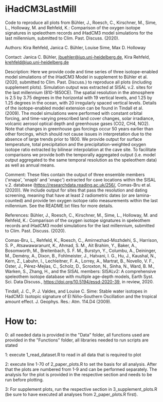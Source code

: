 # iHadCM3LastMill

Code to reproduce all plots from Bühler, J., Roesch, C., Kirschner, M., Sime, L., Holloway, M. and Rehfeld, K.: Comparison of the oxygen isotope signatures in speleothem records and iHadCM3 model simulations for the last millennium, submitted to Clim. Past. Discuss. (2020).

Authors:
Kira Rehfeld, Janica C. Bühler, Louise Sime, Max D. Holloway

Contact:  Janica C. Bühler, jbuehler@iup.uni-heidelberg.de, 
          Kira Rehfeld, krehfeld@iup.uni-heidelberg.de

Description:
Here we provide code and time series of three isotope-enabled model simulations of the iHadCM3 Model in supplement to Bühler et al. (2020, submitted to Clim. Past. Discuss.) to reproduce all plots (including supplement plots). Simulation output was extracted at SISAL v.2. sites for the last millennium (810-1850CE). The spatial resolution in the atmosphere is 2.5 by 3.75 degrees in the horizontal with 19 vertical levels, and 1.25 by 1.25 degrees in the ocean, with 20 irregularly spaced vertical levels. Details of the isotope-enabled model extension can be found in Tindall et al. (2009). The model simulations were performed with constant orbital forcing, and time-varying prescribed land cover changes, solar irradiance, volcanic aerosol optical depth and greenhouse gases (CO2, CH4, NO2). Note that changes in greenhouse gas forcings occur 50 years earlier than other forcings, which should not cause issues in interpretation due to the absence of large trends prior to 1800. We provide output for surface temperature, total precipitation and the precipitation-weighted oxygen isotope ratio extracted by bilinear interpolation at the cave site. To facilitate comparisons we provide both the temporally aggregated output (i.e. model output aggregated to the same temporal resolution as the speleothem data) as well as annual means. 

Comment:
These files contain the output of three ensemble members ('xnapa', 'xnapb' and 'xnapc') extracted for cave locations within the SISAL v.2. database (https://researchdata.reading.ac.uk/256/, Comas-Bru et al. (2020)). We include output for sites that pass the resolution and dating screening, meaning that have at least 2 radiometric dates (or are lamina-counted) and provide ten oxygen isotope ratio measurements within the last millennium. See the README.txt files for more details. 


References:
Bühler, J., Roesch, C., Kirschner, M., Sime, L., Holloway, M. and Rehfeld, K.: Comparison of the oxygen isotope signatures in speleothem records and iHadCM3 model simulations for the last millennium, submitted to Clim. Past. Discuss. (2020).

Comas-Bru, L., Rehfeld, K., Roesch, C., Amirnezhad-Mozhdehi, S., Harrison, S. P., Atsawawaranunt, K., Ahmad, S. M., Ait Brahim, Y., Baker, A., Bosomworth, M., Breitenbach, S. F. M., Burstyn, Y., Columbu, A., Deininger, M., Demény, A., Dixon, B., Fohlmeister, J., Hatvani, I. G., Hu, J., Kaushal, N., Kern, Z., Labuhn, I., Lechleitner, F. A., Lorrey, A., Martrat, B., Novello, V. F., Oster, J., Pérez-Mejías, C., Scholz, D., Scroxton, N., Sinha, N., Ward, B. M., Warken, S., Zhang, H., and the SISAL members: SISALv2: A comprehensive speleothem isotope database with multiple age-depth models, Earth Syst. Sci. Data Discuss., https://doi.org/10.5194/essd-2020-39, in review, 2020. 

Tindall, J. C., P. J. Valdes, and Louise C. Sime: Stable water isotopes in HadCM3: Isotopic signature of El Niño–Southern Oscillation and the tropical amount effect. J. Geophys. Res.: Atm. 114.D4 (2009).

# How to:

0:  all needed data is provided in the "Data" folder, all functions used are provided in the "Functions" folder, all libraries needed to run scripts are stated 
    
1: execute 1_read_dataset.R to read in all data that is required to plot

2: execute line 1-70 of 2_paper_plots.R to set the basis for all analysis. After that the plots are numbered from 1-9 and can be performed separately. The analysis for the plot is provided in the respective section and needs to be run before plotting. 

3: For supplement plots, run the respective section in 3_supplement_plots.R (be sure to have executed all analyses from 2_paper_plots.R first). 
